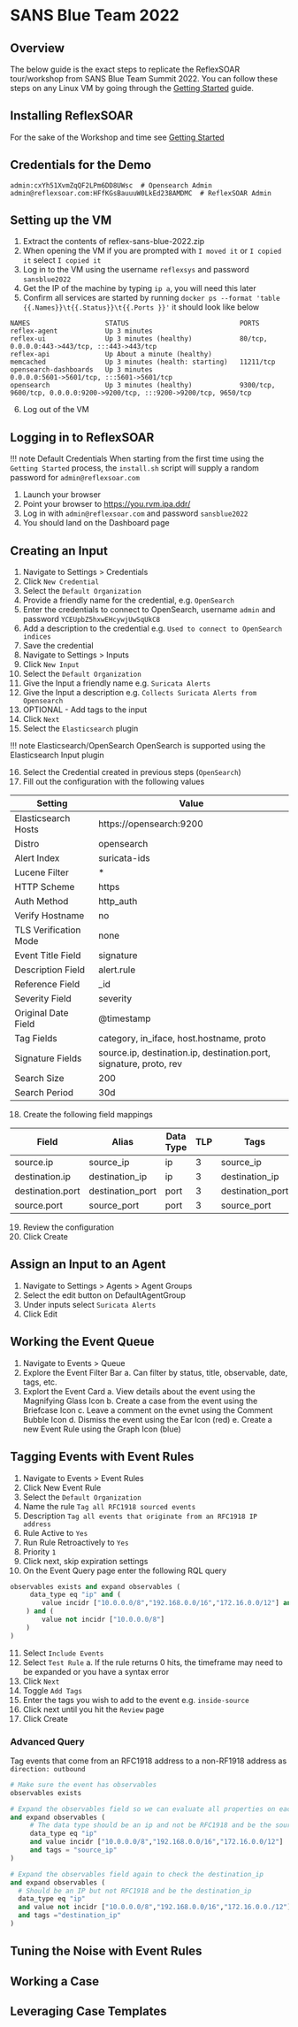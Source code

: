 # SANS Blue Team 2022

## Overview

The below guide is the exact steps to replicate the ReflexSOAR tour/workshop from SANS Blue Team Summit 2022.  You can follow these steps on any Linux VM by going through the [Getting Started](../getting-started.md) guide.

## Installing ReflexSOAR

For the sake of the Workshop and time see [Getting Started](../getting-started.md)

## Credentials for the Demo

```
admin:cxYh51XvmZqQF2LPm6DD8UWsc  # Opensearch Admin
admin@reflexsoar.com:HFfKGsBauuuW0LkEd238AMDMC  # ReflexSOAR Admin
```

## Setting up the VM

1. Extract the contents of reflex-sans-blue-2022.zip
2. When opening the VM if you are prompted with `I moved it` or `I copied it` select `I copied it`
3. Log in to the VM using the username `reflexsys` and password `sansblue2022`
4. Get the IP of the machine by typing `ip a`, you will need this later
5. Confirm all services are started by running `docker ps --format 'table {{.Names}}\t{{.Status}}\t{{.Ports }}'` it should look like below

```
NAMES                   STATUS                            PORTS
reflex-agent            Up 3 minutes
reflex-ui               Up 3 minutes (healthy)            80/tcp, 0.0.0.0:443->443/tcp, :::443->443/tcp
reflex-api              Up About a minute (healthy)
memcached               Up 3 minutes (health: starting)   11211/tcp
opensearch-dashboards   Up 3 minutes                      0.0.0.0:5601->5601/tcp, :::5601->5601/tcp
opensearch              Up 3 minutes (healthy)            9300/tcp, 9600/tcp, 0.0.0.0:9200->9200/tcp, :::9200->9200/tcp, 9650/tcp
```
6. Log out of the VM

## Logging in to ReflexSOAR

!!! note Default Credentials
    When starting from the first time using the `Getting Started` process, the `install.sh` script will supply a random password for `admin@reflexsoar.com`

1. Launch your browser
2. Point your browser to https://you.rvm.ipa.ddr/
3. Log in with `admin@reflexsoar.com` and password `sansblue2022`
4. You should land on the Dashboard page
   
## Creating an Input

1. Navigate to Settings > Credentials
2. Click `New Credential`
3. Select the `Default Organization`
4. Provide a friendly name for the credential, e.g. `OpenSearch`
5. Enter the credentials to connect to OpenSearch, username `admin` and password `YCEUpbZ5hxwEHcywjUwSqUkC8`
6. Add a description to the credential e.g. `Used to connect to OpenSearch indices`
7. Save the credential
8. Navigate to Settings > Inputs
9. Click `New Input`
10. Select the `Default Organization`
11. Give the Input a friendly name e.g. `Suricata Alerts`
12. Give the Input a description e.g. `Collects Suricata Alerts from Opensearch`
13. OPTIONAL - Add tags to the input
14. Click `Next`
15. Select the `Elasticsearch` plugin

!!! note Elasticsearch/OpenSearch
    OpenSearch is supported using the Elasticsearch Input plugin

16. Select the Credential created in previous steps (`OpenSearch`)
17. Fill out the configuration with the following values

Setting | Value
--- | ---
Elasticsearch Hosts | https://opensearch:9200
Distro | opensearch
Alert Index | suricata-ids
Lucene Filter | *
HTTP Scheme | https
Auth Method | http_auth
Verify Hostname | no
TLS Verification Mode| none
Event Title Field | signature
Description Field | alert.rule
Reference Field | _id
Severity Field | severity
Original Date Field | @timestamp
Tag Fields | category, in_iface, host.hostname, proto
Signature Fields | source.ip, destination.ip, destination.port, signature, proto, rev
Search Size | 200
Search Period | 30d

18. Create the following field mappings

Field | Alias | Data Type | TLP | Tags
--- | --- | --- | --- | ---
source.ip | source_ip | ip | 3 | source_ip
destination.ip | destination_ip | ip | 3 | destination_ip
destination.port | destination_port | port | 3 | destination_port
source.port | source_port | port | 3 | source_port

19. Review the configuration
20. Click Create

## Assign an Input to an Agent

1. Navigate to Settings > Agents > Agent Groups
2. Select the edit button on DefaultAgentGroup
3. Under inputs select `Suricata Alerts`
4. Click Edit

## Working the Event Queue

1. Navigate to Events > Queue
2. Explore the Event Filter Bar
    a. Can filter by status, title, observable, date, tags, etc.
3. Explort the Event Card
    a. View details about the event using the Magnifying Glass Icon
    b. Create a case from the event using the Briefcase Icon
    c. Leave a comment on the evnet using the Comment Bubble Icon
    d. Dismiss the event using the Ear Icon (red)
    e. Create a new Event Rule using the Graph Icon (blue)

## Tagging Events with Event Rules

1. Navigate to Events > Event Rules
2. Click New Event Rule
3. Select the `Default Organization`
4. Name the rule `Tag all RFC1918 sourced events`
5. Description `Tag all events that originate from an RFC1918 IP address`
6. Rule Active to `Yes`
7. Run Rule Retroactively to `Yes`
8. Priority `1`
9. Click next, skip expiration settings
10. On the Event Query page enter the following RQL query

```python
observables exists and expand observables (
     data_type eq "ip" and (
        value incidr ["10.0.0.0/8","192.168.0.0/16","172.16.0.0/12"] and tags = "source_ip"
    ) and (
        value not incidr ["10.0.0.0/8"]
    )
)
```

11. Select `Include Events`
12. Select `Test Rule`
    a. If the rule returns 0 hits, the timeframe may need to be expanded or you have a syntax error
13. Click `Next`
14. Toggle `Add Tags`
15. Enter the tags you wish to add to the event e.g. `inside-source`
16. Click next until you hit the `Review` page
17. Click Create

### Advanced Query
Tag events that come from an RFC1918 address to a non-RF1918 address as `direction: outbound`

```python
# Make sure the event has observables
observables exists

# Expand the observables field so we can evaluate all properties on each observable
and expand observables (
     # The data type should be an ip and not be RFC1918 and be the source_ip
     data_type eq "ip"
     and value incidr ["10.0.0.0/8","192.168.0.0/16","172.16.0.0/12"]
     and tags = "source_ip"
)

# Expand the observables field again to check the destination_ip
and expand observables (
  # Should be an IP but not RFC1918 and be the destination_ip
  data_type eq "ip"
  and value not incidr ["10.0.0.0/8","192.168.0.0/16","172.16.0.0./12"]
  and tags ="destination_ip"
)
```

## Tuning the Noise with Event Rules

## Working a Case 

## Leveraging Case Templates